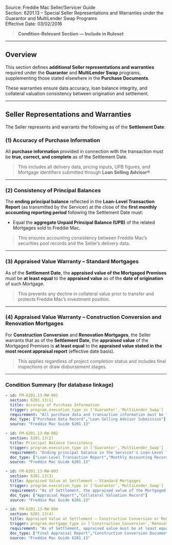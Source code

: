 Source: Freddie Mac Seller/Servicer Guide  
Section: 6201.13 – Special Seller Representations and Warranties under the Guarantor and MultiLender Swap Programs  
Effective Date: 03/02/2016  

> **Condition-Relevant Section — Include in Ruleset**

---

## Overview
This section defines **additional Seller representations and warranties** required under the **Guarantor** and **MultiLender Swap** programs, supplementing those stated elsewhere in the **Purchase Documents**.

These warranties ensure data accuracy, loan balance integrity, and collateral valuation consistency between origination and settlement.

---

## Seller Representations and Warranties

The Seller represents and warrants the following as of the **Settlement Date**:

### (1) Accuracy of Purchase Information
All **purchase information** provided in connection with the transaction must be **true, correct, and complete** as of the Settlement Date.

> This includes all delivery data, pricing inputs, UPB figures, and Mortgage identifiers submitted through **Loan Selling Advisor®**.

---

### (2) Consistency of Principal Balances
The **ending principal balance** reflected in the **Loan-Level Transaction Report** (as transmitted by the Servicer) at the close of the **first monthly accounting reporting period** following the Settlement Date must:
- Equal the **aggregate Unpaid Principal Balance (UPB)** of the related Mortgages sold to Freddie Mac.

> This ensures accounting consistency between Freddie Mac’s securities pool records and the Seller’s delivery data.

---

### (3) Appraised Value Warranty – Standard Mortgages
As of the **Settlement Date**, the **appraised value of the Mortgaged Premises** must be **at least equal** to the **appraised value** as of the **date of origination** of such Mortgage.

> This prevents any decline in collateral value prior to transfer and protects Freddie Mac’s investment position.

---

### (4) Appraised Value Warranty – Construction Conversion and Renovation Mortgages
For **Construction Conversion** and **Renovation Mortgages**, the Seller warrants that as of the **Settlement Date**, the **appraised value** of the Mortgaged Premises is **at least equal** to the **appraised value stated in the most recent appraisal report** (effective date basis).

> This applies regardless of project completion status and includes final inspections or draw disbursement stages.

---

### Condition Summary (for database linkage)
```yaml
- id: FM-6201.13-RW-001
  section: 6201.13(1)
  title: Accuracy of Purchase Information
  trigger: program.execution_type in ['Guarantor','MultiLender_Swap']
  requirement: "All purchase data and transaction information must be true and correct as of the Settlement Date."
  doc_type: ["Purchase Data Record","Loan Selling Advisor Submission"]
  source: "Freddie Mac Guide 6201.13"

- id: FM-6201.13-RW-002
  section: 6201.13(2)
  title: Principal Balance Consistency
  trigger: program.execution_type in ['Guarantor','MultiLender_Swap']
  requirement: "Ending principal balance in the Servicer's Loan-Level Transaction Report must equal the aggregate UPB of related Mortgages as of the first reporting period after Settlement."
  doc_type: ["Loan-Level Transaction Report","Monthly Accounting Record"]
  source: "Freddie Mac Guide 6201.13"

- id: FM-6201.13-RW-003
  section: 6201.13(3)
  title: Appraised Value at Settlement – Standard Mortgages
  trigger: program.execution_type in ['Guarantor','MultiLender_Swap']
  requirement: "As of Settlement, the appraised value of the Mortgaged Premises must be at least equal to the appraised value as of the origination date."
  doc_type: ["Appraisal Report","Collateral Valuation Record"]
  source: "Freddie Mac Guide 6201.13"

- id: FM-6201.13-RW-004
  section: 6201.13(4)
  title: Appraised Value at Settlement – Construction Conversion or Renovation Mortgages
  trigger: program.mortgage_type in ['Construction_Conversion','Renovation']
  requirement: "As of Settlement, appraised value must be at least equal to that in the most recent appraisal report effective date."
  doc_type: ["Final Appraisal Report","Construction Conversion Documentation"]
  source: "Freddie Mac Guide 6201.13"
